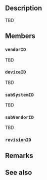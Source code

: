 ## Description

TBD

## Members

### `vendorID`

TBD

### `deviceID`

TBD

### `subSystemID`

TBD

### `subVendorID`

TBD

### `revisionID`

## Remarks

## See also